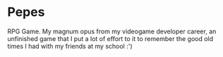 # Pepes
RPG Game. My magnum opus from my videogame developer career, an unfinished game that I put a lot of effort to it to remember the good old times I had with my friends at my school :')
